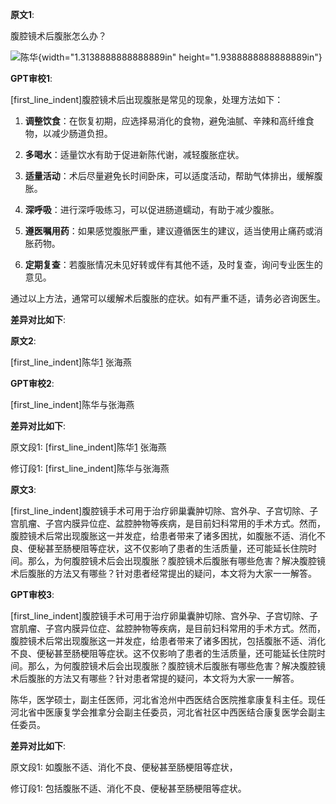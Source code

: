 
**原文1**:


腹腔镜术后腹胀怎么办？

![陈华](C:/Users/6seve/CodeLib_win/AI-Review-win/hide_file/中间文件/（3月）腹腔镜术后腹胀怎么办？/（3月）腹腔镜术后腹胀怎么办？_转为md__media/media/image1.png){width="1.3138888888888889in"
height="1.9388888888888889in"}


**GPT审校1**:

[first_line_indent]腹腔镜术后出现腹胀是常见的现象，处理方法如下：

1. **调整饮食**：在恢复初期，应选择易消化的食物，避免油腻、辛辣和高纤维食物，以减少肠道负担。

2. **多喝水**：适量饮水有助于促进新陈代谢，减轻腹胀症状。

3. **适量活动**：术后尽量避免长时间卧床，可以适度活动，帮助气体排出，缓解腹胀。

4. **深呼吸**：进行深呼吸练习，可以促进肠道蠕动，有助于减少腹胀。

5. **遵医嘱用药**：如果感觉腹胀严重，建议遵循医生的建议，适当使用止痛药或消胀药物。

6. **定期复查**：若腹胀情况未见好转或伴有其他不适，及时复查，询问专业医生的意见。 

通过以上方法，通常可以缓解术后腹胀的症状。如有严重不适，请务必咨询医生。

**差异对比如下**:


**原文2**:

[first_line_indent]陈华[1] 张海燕


**GPT审校2**:

[first_line_indent]陈华与张海燕

**差异对比如下**:

原文段1: [first_line_indent]陈华[1] 张海燕


修订段1: [first_line_indent]陈华与张海燕


**原文3**:

[first_line_indent]腹腔镜手术可用于治疗卵巢囊肿切除、宫外孕、子宫切除、子宫肌瘤、子宫内膜异位症、盆腔肿物等疾病，是目前妇科常用的手术方式。然而，腹腔镜术后常出现腹胀这一并发症，给患者带来了诸多困扰，如腹胀不适、消化不良、便秘甚至肠梗阻等症状，这不仅影响了患者的生活质量，还可能延长住院时间。那么，为何腹腔镜术后会出现腹胀？腹腔镜术后腹胀有哪些危害？解决腹腔镜术后腹胀的方法又有哪些？针对患者经常提出的疑问，本文将为大家一一解答。

[1]: 陈华，医学硕士，副主任医师，河北省沧州中西医结合医院推拿康复科主任。现任河北省中医康复学会推拿分会副主任委员，河北省社区中西医结合康复医学会副主任委员。

**GPT审校3**:

[first_line_indent]腹腔镜手术可用于治疗卵巢囊肿切除、宫外孕、子宫切除、子宫肌瘤、子宫内膜异位症、盆腔肿物等疾病，是目前妇科常用的手术方式。然而，腹腔镜术后常出现腹胀这一并发症，给患者带来了诸多困扰，包括腹胀不适、消化不良、便秘甚至肠梗阻等症状。这不仅影响了患者的生活质量，还可能延长住院时间。那么，为何腹腔镜术后会出现腹胀？腹腔镜术后腹胀有哪些危害？解决腹腔镜术后腹胀的方法又有哪些？针对患者常提的疑问，本文将为大家一一解答。

陈华，医学硕士，副主任医师，河北省沧州中西医结合医院推拿康复科主任。现任河北省中医康复学会推拿分会副主任委员，河北省社区中西医结合康复医学会副主任委员。

**差异对比如下**:

原文段1: 如腹胀不适、消化不良、便秘甚至肠梗阻等症状，

修订段1: 包括腹胀不适、消化不良、便秘甚至肠梗阻等症状。

